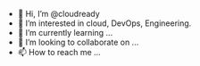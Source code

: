 - 👋 Hi, I’m @cloudready
- 👀 I’m interested in cloud, DevOps, Engineering.
- 🌱 I’m currently learning ...
- 💞️ I’m looking to collaborate on ...
- 📫 How to reach me ...

<!---
iscloudready/iscloudready is a ✨ special ✨ repository because its `README.md` (this file) appears on your GitHub profile.
You can click the Preview link to take a look at your changes.
--->

